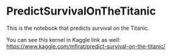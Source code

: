 # PredictSurvivalOnTheTitanic
This is the notebook that predicts survival on the Titanic.

You can see this kernel in Kaggle link as well: https://www.kaggle.com/mfirat/predict-survival-on-the-titanic/
